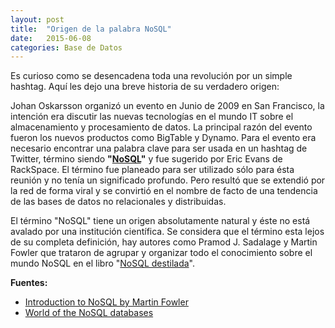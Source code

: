 ```yaml
---
layout: post
title:  "Origen de la palabra NoSQL"
date:   2015-06-08
categories: Base de Datos
---
```


Es curioso como se desencadena toda una revolución por un simple hashtag. Aquí les dejo una breve historia de su verdadero origen:

Johan Oskarsson organizó un evento en Junio de 2009 en San Francisco, la intención era discutir las nuevas tecnologías en el mundo IT sobre el almacenamiento y procesamiento de datos. La principal razón del evento fueron los nuevos productos como BigTable y Dynamo. Para el evento era necesario encontrar una palabra clave para ser usada en un hashtag de Twitter, término siendo **"[NoSQL](http://es.wikipedia.org/wiki/NoSQL)"** y fue sugerido por Eric Evans de RackSpace. El término fue planeado para ser utilizado sólo para ésta reunión y no tenía un significado profundo. Pero resultó que se extendió por la red de forma viral y se convirtió en el nombre de facto de una tendencia de las bases de datos no relacionales y distribuidas.

El término "NoSQL" tiene un origen absolutamente natural y éste no está avalado por una institución científica. Se considera que el término esta lejos de su completa definición, hay autores como Pramod J. Sadalage y Martin Fowler que trataron de agrupar y organizar todo el conocimiento sobre el mundo NoSQL en el libro "[NoSQL destilada](http://www.amazon.com/NoSQL-Distilled-Emerging-Polyglot-Persistence/dp/0321826620)".

**Fuentes:**

* [Introduction to NoSQL by Martin Fowler](https://www.youtube.com/watch?v=qI_g07C_Q5I)
* [World of the NoSQL databases](http://leopard.in.ua/2013/11/08/nosql-world/)
